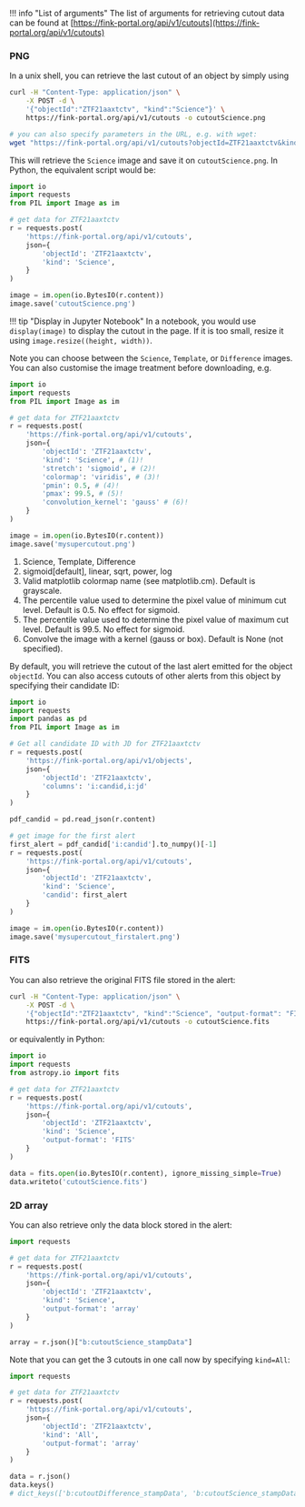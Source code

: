 !!! info "List of arguments"
    The list of arguments for retrieving cutout data can be found at [https://fink-portal.org/api/v1/cutouts](https://fink-portal.org/api/v1/cutouts)

### PNG

In a unix shell, you can retrieve the last cutout of an object by simply using

```bash
curl -H "Content-Type: application/json" \
    -X POST -d \
    '{"objectId":"ZTF21aaxtctv", "kind":"Science"}' \
    https://fink-portal.org/api/v1/cutouts -o cutoutScience.png

# you can also specify parameters in the URL, e.g. with wget:
wget "https://fink-portal.org/api/v1/cutouts?objectId=ZTF21aaxtctv&kind=Science" -O ZTF21aaxtctv_Science.png
```

This will retrieve the `Science` image and save it on `cutoutScience.png`.
In Python, the equivalent script would be:

```python
import io
import requests
from PIL import Image as im

# get data for ZTF21aaxtctv
r = requests.post(
    'https://fink-portal.org/api/v1/cutouts',
    json={
        'objectId': 'ZTF21aaxtctv',
        'kind': 'Science',
    }
)

image = im.open(io.BytesIO(r.content))
image.save('cutoutScience.png')
```

!!! tip "Display in Jupyter Notebook"
    In a notebook, you would use `display(image)` to display the cutout in the page. If it is too small, resize it using `image.resize((height, width))`.

Note you can choose between the `Science`, `Template`, or `Difference` images.
You can also customise the image treatment before downloading, e.g.

```python
import io
import requests
from PIL import Image as im

# get data for ZTF21aaxtctv
r = requests.post(
    'https://fink-portal.org/api/v1/cutouts',
    json={
        'objectId': 'ZTF21aaxtctv',
        'kind': 'Science', # (1)!
        'stretch': 'sigmoid', # (2)!
        'colormap': 'viridis', # (3)!
        'pmin': 0.5, # (4)!
        'pmax': 99.5, # (5)!
        'convolution_kernel': 'gauss' # (6)!
    }
)

image = im.open(io.BytesIO(r.content))
image.save('mysupercutout.png')
```

1. Science, Template, Difference
2. sigmoid[default], linear, sqrt, power, log
3. Valid matplotlib colormap name (see matplotlib.cm). Default is grayscale.
4. The percentile value used to determine the pixel value of minimum cut level. Default is 0.5. No effect for sigmoid.
5. The percentile value used to determine the pixel value of maximum cut level. Default is 99.5. No effect for sigmoid.
6. Convolve the image with a kernel (gauss or box). Default is None (not specified).

By default, you will retrieve the cutout of the last alert emitted for the object `objectId`.
You can also access cutouts of other alerts from this object by specifying their candidate ID:

```python
import io
import requests
import pandas as pd
from PIL import Image as im

# Get all candidate ID with JD for ZTF21aaxtctv
r = requests.post(
    'https://fink-portal.org/api/v1/objects',
    json={
        'objectId': 'ZTF21aaxtctv',
        'columns': 'i:candid,i:jd'
    }
)

pdf_candid = pd.read_json(r.content)

# get image for the first alert
first_alert = pdf_candid['i:candid'].to_numpy()[-1]
r = requests.post(
    'https://fink-portal.org/api/v1/cutouts',
    json={
        'objectId': 'ZTF21aaxtctv',
        'kind': 'Science',
        'candid': first_alert
    }
)

image = im.open(io.BytesIO(r.content))
image.save('mysupercutout_firstalert.png')
```

### FITS

You can also retrieve the original FITS file stored in the alert:

```bash
curl -H "Content-Type: application/json" \
    -X POST -d \
    '{"objectId":"ZTF21aaxtctv", "kind":"Science", "output-format": "FITS"}' \
    https://fink-portal.org/api/v1/cutouts -o cutoutScience.fits
```

or equivalently in Python:

```python
import io
import requests
from astropy.io import fits

# get data for ZTF21aaxtctv
r = requests.post(
    'https://fink-portal.org/api/v1/cutouts',
    json={
        'objectId': 'ZTF21aaxtctv',
        'kind': 'Science',
        'output-format': 'FITS'
    }
)

data = fits.open(io.BytesIO(r.content), ignore_missing_simple=True)
data.writeto('cutoutScience.fits')
```

### 2D array

You can also retrieve only the data block stored in the alert:

```python
import requests

# get data for ZTF21aaxtctv
r = requests.post(
    'https://fink-portal.org/api/v1/cutouts',
    json={
        'objectId': 'ZTF21aaxtctv',
        'kind': 'Science',
        'output-format': 'array'
    }
)

array = r.json()["b:cutoutScience_stampData"]
```

Note that you can get the 3 cutouts in one call now by specifying `kind=All`:

```python
import requests

# get data for ZTF21aaxtctv
r = requests.post(
    'https://fink-portal.org/api/v1/cutouts',
    json={
        'objectId': 'ZTF21aaxtctv',
        'kind': 'All',
        'output-format': 'array'
    }
)

data = r.json()
data.keys()
# dict_keys(['b:cutoutDifference_stampData', 'b:cutoutScience_stampData', 'b:cutoutTemplate_stampData'])
```

